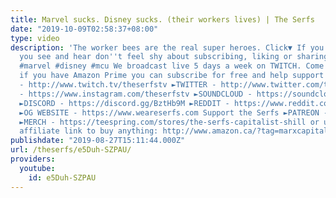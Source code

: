 ```yaml
---
title: Marvel sucks. Disney sucks. (their workers lives) | The Serfs
date: "2019-10-09T02:58:37+08:00"
type: video
description: 'The worker bees are the real super heroes. Click▼ If you enjoy what
  you see and hear don''t feel shy about subscribing, liking or sharing our channel.
  #marvel #disney #mcu We broadcast live 5 days a week on TWITCH. Come join us and
  if you have Amazon Prime you can subscribe for free and help support the show. ►TWITCH
  - http://www.twitch.tv/theserfstv ►TWITTER - http://www.twitter.com/theserfstv ►INSTAGRAM
  - https://www.instagram.com/theserfstv ►SOUNDCLOUD - https://soundcloud.com/theserfstv
  ►DISCORD - https://discord.gg/BztHb9M ►REDDIT - https://www.reddit.com/r/theserfstv
  ►OG WEBSITE - https://www.weareserfs.com Support the Serfs ►PATREON - http://www.patreon.com/theserfs
  ►MERCH - https://teespring.com/stores/the-serfs-capitalist-shill or use The Serfs
  affiliate link to buy anything: http://www.amazon.ca/?tag=marxcapital-20'
publishdate: "2019-08-27T15:11:44.000Z"
url: /theserfs/e5Duh-SZPAU/
providers:
  youtube:
    id: e5Duh-SZPAU
---
```


